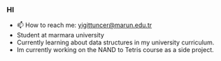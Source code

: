 ### HI 

- 📫 How to reach me: yigittuncer@marun.edu.tr
- Student at marmara university
- Currently learning about data structures in my university curriculum.
- Im currently working on the NAND to Tetris course as a side project.
